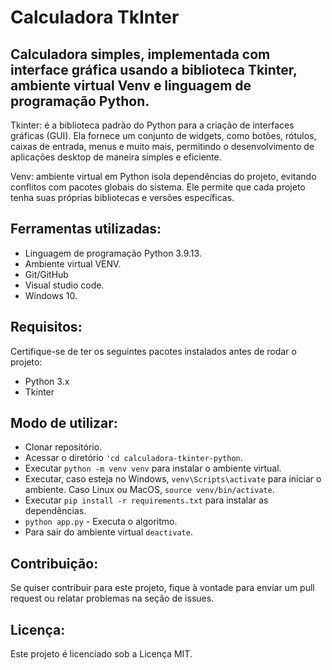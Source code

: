 # Calculadora TkInter

## Calculadora simples, implementada com interface gráfica usando a biblioteca Tkinter, ambiente virtual Venv e linguagem de programação Python.

Tkinter: é a biblioteca padrão do Python para a criação de interfaces gráficas (GUI). Ela fornece um conjunto de widgets, como botões, rótulos, caixas de entrada, menus e muito mais, permitindo o desenvolvimento de aplicações desktop de maneira simples e eficiente.

Venv: ambiente virtual em Python isola dependências do projeto, evitando conflitos com pacotes globais do sistema. Ele permite que cada projeto tenha suas próprias bibliotecas e versões específicas.

## Ferramentas utilizadas:
* Linguagem de programação Python 3.9.13.
* Ambiente virtual VENV.
* Git/GitHub
* Visual studio code.
* Windows 10.

## Requisitos:
Certifique-se de ter os seguintes pacotes instalados antes de rodar o projeto:
* Python 3.x
* Tkinter

## Modo de utilizar: 
* Clonar repositório.
* Acessar o diretório ```'cd calculadora-tkinter-python```.
* Executar ```python -m venv venv``` para instalar o ambiente virtual.
* Executar, caso esteja no Windows, ```venv\Scripts\activate``` para iniciar o ambiente. Caso Linux ou MacOS, ```source venv/bin/activate```.
* Executar ```pip install -r requirements.txt``` para instalar as dependências.
* ```python app.py``` - Executa o algoritmo.
* Para sair do ambiente virtual ```deactivate```.

## Contribuição:
Se quiser contribuir para este projeto, fique à vontade para enviar um pull request ou relatar problemas na seção de issues.

## Licença:
Este projeto é licenciado sob a Licença MIT.